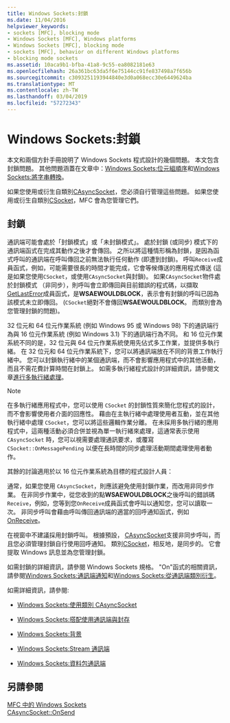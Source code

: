 ```yaml
---
title: Windows Sockets:封鎖
ms.date: 11/04/2016
helpviewer_keywords:
- sockets [MFC], blocking mode
- Windows Sockets [MFC], Windows platforms
- Windows Sockets [MFC], blocking mode
- sockets [MFC], behavior on different Windows platforms
- blocking mode sockets
ms.assetid: 10aca9b1-bfba-41a8-9c55-ea8082181e63
ms.openlocfilehash: 26a361bc63da5f6e75144cc91fe837498a7f656b
ms.sourcegitcommit: c3093251193944840e3d0a068ecc30e6449624ba
ms.translationtype: MT
ms.contentlocale: zh-TW
ms.lasthandoff: 03/04/2019
ms.locfileid: "57272343"
---
```

# <a name="windows-sockets-blocking"></a>Windows Sockets:封鎖

本文和兩個方針手冊說明了 Windows Sockets 程式設計的幾個問題。 本文包含封鎖問題。 其他問題涵蓋在文章中：[Windows Sockets:位元組順序](../mfc/windows-sockets-byte-ordering.md)和[Windows Sockets:將字串轉換](../mfc/windows-sockets-converting-strings.md)。

如果您使用或衍生自類別[CAsyncSocket](../mfc/reference/casyncsocket-class.md)，您必須自行管理這些問題。 如果您使用或衍生自類別[CSocket](../mfc/reference/csocket-class.md)，MFC 會為您管理它們。

## <a name="blocking"></a>封鎖

通訊端可能會處於「封鎖模式」或「未封鎖模式」。 處於封鎖 (或同步) 模式下的通訊端函式在完成其動作之後才會傳回。 之所以將這種情形稱為封鎖，是因為函式呼叫的通訊端在呼叫傳回之前無法執行任何動作 (即遭到封鎖)。 呼叫`Receive`成員函式，例如，可能需要很長的時間才能完成，它會等候傳送的應用程式傳送 (這是如果您使用`CSocket`，或使用`CAsyncSocket`與封鎖)。 如果`CAsyncSocket`物件處於封鎖模式 （非同步），則呼叫會立即傳回與目前錯誤的程式碼，以擷取[GetLastError](../mfc/reference/casyncsocket-class.md#getlasterror)成員函式，是**WSAEWOULDBLOCK**，表示會有封鎖的呼叫已因為該模式未立即傳回。 (`CSocket`絕對不會傳回**WSAEWOULDBLOCK**。 而類別會為您管理封鎖的問題)。

32 位元和 64 位元作業系統 (例如 Windows 95 或 Windows 98) 下的通訊端行為與 16 位元作業系統 (例如 Windows 3.1) 下的通訊端行為不同。 和 16 位元作業系統不同的是，32 位元與 64 位元作業系統使用先佔式多工作業，並提供多執行緒。 在 32 位元和 64 位元作業系統下，您可以將通訊端放在不同的背景工作執行緒中。 您可以封鎖執行緒中的某個通訊端，而不會影響應用程式中的其他活動，而且不需花費計算時間在封鎖上。 如需多執行緒程式設計的詳細資訊，請參閱文章[進行多執行緒處理](../parallel/multithreading-support-for-older-code-visual-cpp.md)。

> [!NOTE]
>  在多執行緒應用程式中，您可以使用 `CSocket` 的封鎖性質來簡化您程式的設計，而不會影響使用者介面的回應性。 藉由在主執行緒中處理使用者互動，並在其他執行緒中處理 `CSocket`，您可以將這些邏輯作業分離。 在未採用多執行緒的應用程式中，這兩種活動必須合併並視為單一執行緒來處理，這通常表示使用 `CAsyncSocket` 時，您可以視需要處理通訊要求，或覆寫 `CSocket::OnMessagePending` 以便在長時間的同步處理活動期間處理使用者動作。

其餘的討論適用於以 16 位元作業系統為目標的程式設計人員：

通常，如果您使用 `CAsyncSocket`，則應該避免使用封鎖作業，而改用非同步作業。 在非同步作業中，從您收到的點**WSAEWOULDBLOCK**之後呼叫的錯誤碼`Receive`，例如，您等到您`OnReceive`成員函式會呼叫以通知您，您可以讀取一次。 非同步呼叫會藉由呼叫傳回通訊端的適當的回呼通知函式，例如[OnReceive](../mfc/reference/casyncsocket-class.md#onreceive)。

在視窗中不建議採用封鎖呼叫。 根據預設， [CAsyncSocket](../mfc/reference/casyncsocket-class.md)支援非同步呼叫，而且您必須管理封鎖自行使用回呼通知。 類別[CSocket](../mfc/reference/csocket-class.md)，相反地，是同步的。 它會提取 Windows 訊息並為您管理封鎖。

如需封鎖的詳細資訊，請參閱 Windows Sockets 規格。 "On"函式的相關資訊，請參閱[Windows Sockets:通訊端通知](../mfc/windows-sockets-socket-notifications.md)和[Windows Sockets:從通訊端類別衍生](../mfc/windows-sockets-deriving-from-socket-classes.md)。

如需詳細資訊，請參閱:

- [Windows Sockets:使用類別 CAsyncSocket](../mfc/windows-sockets-using-class-casyncsocket.md)

- [Windows Sockets:搭配使用通訊端與封存](../mfc/windows-sockets-using-sockets-with-archives.md)

- [Windows Sockets:背景](../mfc/windows-sockets-background.md)

- [Windows Sockets:Stream 通訊端](../mfc/windows-sockets-stream-sockets.md)

- [Windows Sockets:資料包通訊端](../mfc/windows-sockets-datagram-sockets.md)

## <a name="see-also"></a>另請參閱

[MFC 中的 Windows Sockets](../mfc/windows-sockets-in-mfc.md)<br/>
[CAsyncSocket::OnSend](../mfc/reference/casyncsocket-class.md#onsend)
